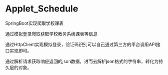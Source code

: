 # Applet_Schedule
SpringBoot实现爬取学校课表

通过模拟登录爬取获取学校教务系统课表等信息

通过HttpClient实现模拟登录，验证码识别可以自己通过第三方的平台调用API接口实现即可。

通过解析请求获取响应返回的json数据，进而去解析json格式的字符串，转化为持久层的对象。
